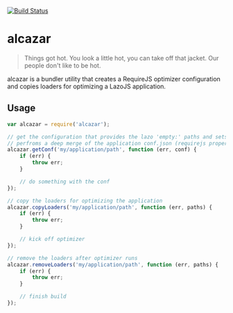 [![Build Status](https://travis-ci.org/lazojs/alcazar.svg?branch=master)](https://travis-ci.org/lazojs/alcazar)

# alcazar

> Things got hot. You look a little hot, you can take off that jacket. Our people don't like to be hot.

alcazar is a bundler utility that creates a RequireJS optimizer configuration and copies loaders for
optimizing a LazoJS application.

## Usage

```javascript
var alcazar = require('alcazar');

// get the configuration that provides the lazo 'empty:' paths and sets the loader (l, text, & json) paths
// perfroms a deep merge of the application conf.json (requirejs property) with the lazo configuration
alcazar.getConf('my/application/path', function (err, conf) {
    if (err) {
        throw err;
    }

    // do something with the conf
});

// copy the loaders for optimizing the application
alcazar.copyLoaders('my/application/path', function (err, paths) {
    if (err) {
        throw err;
    }

    // kick off optimizer
});

// remove the loaders after optimizer runs
alcazar.removeLoaders('my/application/path', function (err, paths) {
    if (err) {
        throw err;
    }

    // finish build
});
```
